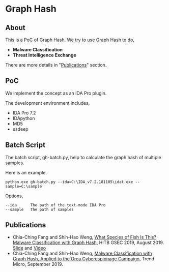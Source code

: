 # Graph Hash


## About
This is a PoC of Graph Hash. We try to use Graph Hash to do,
- **Malware Classification**
- **Threat Intelligence Exchange**

There are more details in "[Publications](#Publications)" section.


## PoC
We implement the concept as an IDA Pro plugin.

The development environment includes,
- IDA Pro 7.2
- IDApython
- MD5
- ssdeep


## Batch Script
The batch script, gh-batch.py, help to calculate the graph hash of multiple samples.

Here is an example.
```
python.exe gh-batch.py --ida=C:\IDA_v7.2.181105\idat.exe --sample=C:\sample
```

Options,
```
--ida      The path of the text-mode IDA Pro
--sample   The path of samples
```


## Publications
- Chia-Ching Fang and Shih-Hao Weng, [What Species of Fish Is This? Malware Classification with Graph Hash](https://gsec.hitb.org/sg2019/sessions/what-species-of-fish-is-this-malware-classification-with-graph-hash/), HITB GSEC 2019, August 2019. [Slide](https://gsec.hitb.org/materials/sg2019/D1%20-%20What%20Species%20of%20Fish%20Is%20This%20-%20Malware%20Classification%20with%20Graph%20Hash%20-%20Chia%20Ching%20Fang%20&%20Shih-Hao%20Weng.pdf) and [Video](https://www.youtube.com/watch?v=ATyoTmhzAPM)
- Chia-Ching Fang and Shih-Hao Weng, [Malware Classification with Graph Hash, Applied to the Orca Cyberespionage Campaign](https://blog.trendmicro.com/trendlabs-security-intelligence/malware-classification-with-graph-hash-applied-to-the-orca-cyberespionage-campaign/), Trend Micro, September 2019.

